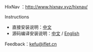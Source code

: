 HixNav ：http://www.hixnav.xyz/hixnav/

Instructions 

 - 直接安装说明：[中文](https://github.com/hixnav/hixnav/blob/gh-pages/README.md)
 - 源码编译安装说明：[中文](./README-CN.md) / [English](./README-EN.md)

Feedback：kefu@iflet.cn
